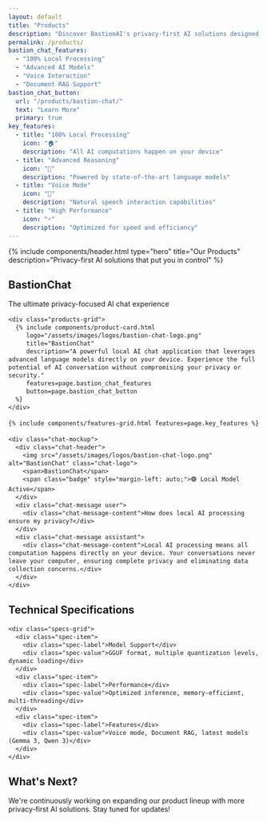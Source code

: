 ```yaml
---
layout: default
title: "Products"
description: "Discover BastionAI's privacy-first AI solutions designed for security and innovation."
permalink: /products/
bastion_chat_features:
  - "100% Local Processing"
  - "Advanced AI Models"
  - "Voice Interaction"
  - "Document RAG Support"
bastion_chat_button:
  url: "/products/bastion-chat/"
  text: "Learn More"
  primary: true
key_features:
  - title: "100% Local Processing"
    icon: "🏠"
    description: "All AI computations happen on your device"
  - title: "Advanced Reasoning"
    icon: "🧠"
    description: "Powered by state-of-the-art language models"
  - title: "Voice Mode"
    icon: "🎤"
    description: "Natural speech interaction capabilities"
  - title: "High Performance"
    icon: "⚡"
    description: "Optimized for speed and efficiency"
---
```


{% include components/header.html 
   type="hero"
   title="Our Products"
   description="Privacy-first AI solutions that put you in control"
%}

<section class="content-section">
  <div class="container">
    <div class="section-header">
      <h2 class="section-title">BastionChat</h2>
      <p class="section-subtitle">The ultimate privacy-focused AI chat experience</p>
    </div>
    
    <div class="products-grid">
      {% include components/product-card.html 
         logo="/assets/images/logos/bastion-chat-logo.png"
         title="BastionChat"
         description="A powerful local AI chat application that leverages advanced language models directly on your device. Experience the full potential of AI conversation without compromising your privacy or security."
         features=page.bastion_chat_features
         button=page.bastion_chat_button
      %}
    </div>
    
    {% include components/features-grid.html features=page.key_features %}
    
    <div class="chat-mockup">
      <div class="chat-header">
        <img src="/assets/images/logos/bastion-chat-logo.png" alt="BastionChat" class="chat-logo">
        <span>BastionChat</span>
        <span class="badge" style="margin-left: auto;">🟢 Local Model Active</span>
      </div>
      <div class="chat-message user">
        <div class="chat-message-content">How does local AI processing ensure my privacy?</div>
      </div>
      <div class="chat-message assistant">
        <div class="chat-message-content">Local AI processing means all computation happens directly on your device. Your conversations never leave your computer, ensuring complete privacy and eliminating data collection concerns.</div>
      </div>
    </div>
  </div>
</section>

<section class="content-section">
  <div class="container">
    <div class="section-header">
      <h2 class="section-title">Technical Specifications</h2>
    </div>
    
    <div class="specs-grid">
      <div class="spec-item">
        <div class="spec-label">Model Support</div>
        <div class="spec-value">GGUF format, multiple quantization levels, dynamic loading</div>
      </div>
      <div class="spec-item">
        <div class="spec-label">Performance</div>
        <div class="spec-value">Optimized inference, memory-efficient, multi-threading</div>
      </div>
      <div class="spec-item">
        <div class="spec-label">Features</div>
        <div class="spec-value">Voice mode, Document RAG, latest models (Gemma 3, Qwen 3)</div>
      </div>
    </div>
  </div>
</section>

<section class="content-section">
  <div class="container">
    <div class="section-header">
      <h2 class="section-title">What's Next?</h2>
      <p class="section-subtitle">We're continuously working on expanding our product lineup with more privacy-first AI solutions. Stay tuned for updates!</p>
    </div>
  </div>
</section>

 